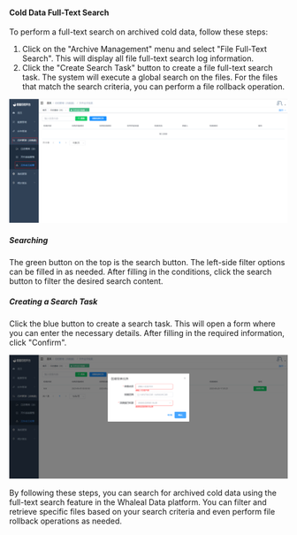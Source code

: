 #### Cold Data Full-Text Search

To perform a full-text search on archived cold data, follow these steps:

1. Click on the "Archive Management" menu and select "File Full-Text Search". This will display all file full-text search log information.
2. Click the "Create Search Task" button to create a file full-text search task. The system will execute a global search on the files. For the files that match the search criteria, you can perform a file rollback operation.

![Cold Data Full-Text Search](../../images/whaleal-data-images/image-20230620170814233.png)

##### Searching

The green button on the top is the search button. The left-side filter options can be filled in as needed. After filling in the conditions, click the search button to filter the desired search content.

##### Creating a Search Task

Click the blue button to create a search task. This will open a form where you can enter the necessary details. After filling in the required information, click "Confirm".

![Creating a Search Task](../../images/whaleal-data-images/image-20230620171123012.png)

By following these steps, you can search for archived cold data using the full-text search feature in the Whaleal Data platform. You can filter and retrieve specific files based on your search criteria and even perform file rollback operations as needed.
